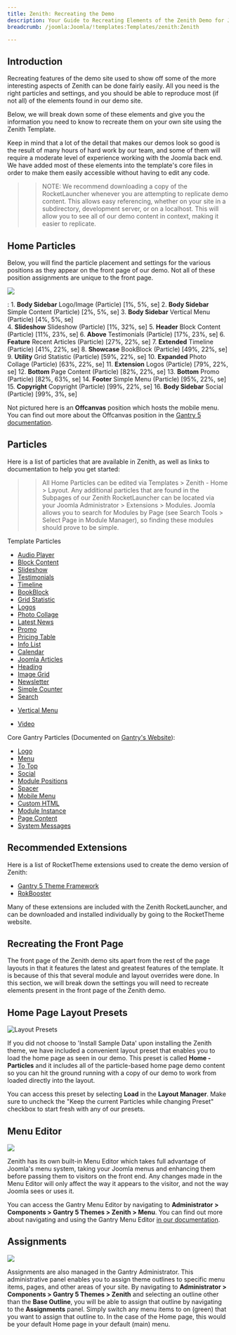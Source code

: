 ```yaml
---
title: Zenith: Recreating the Demo
description: Your Guide to Recreating Elements of the Zenith Demo for Joomla
breadcrumb: /joomla:Joomla/!templates:Templates/zenith:Zenith

---
```


Introduction
-----

Recreating features of the demo site used to show off some of the more interesting aspects of Zenith can be done fairly easily. All you need is the right particles and settings, and you should be able to reproduce most (if not all) of the elements found in our demo site.

Below, we will break down some of these elements and give you the information you need to know to recreate them on your own site using the Zenith Template.

Keep in mind that a lot of the detail that makes our demos look so good is the result of many hours of hard work by our team, and some of them will require a moderate level of experience working with the Joomla back end. We have added most of these elements into the template's core files in order to make them easily accessible without having to edit any code.

>> NOTE: We recommend downloading a copy of the RocketLauncher whenever you are attempting to replicate demo content. This allows easy referencing, whether on your site in a subdirectory, development server, or on a localhost. This will allow you to see all of our demo content in context, making it easier to replicate.

Home Particles
-----

Below, you will find the particle placement and settings for the various positions as they appear on the front page of our demo. Not all of these position assignments are unique to the front page.

![](assets/zenith2.png)

:   1. **Body Sidebar** Logo/Image (Particle) [1%, 5%, se]
    2. **Body Sidebar** Simple Content (Particle) [2%, 5%, se]
    3. **Body Sidebar** Vertical Menu (Particle) [4%, 5%, se]    
    4. **Slideshow** Slideshow (Particle) [1%, 32%, se]
    5. **Header** Block Content (Particle) [11%, 23%, se]
    6. **Above** Testimonials (Particle) [17%, 23%, se]
    6. **Feature** Recent Articles (Particle) [27%, 22%, se]
    7. **Extended** Timeline (Particle) [41%, 22%, se]
    8. **Showcase** BookBlock (Particle) [49%, 22%, se]
    9. **Utility** Grid Statistic (Particle) [59%, 22%, se]
    10. **Expanded** Photo Collage (Particle) [63%, 22%, se]
    11. **Extension** Logos (Particle) [79%, 22%, se] 
    12. **Bottom** Page Content (Particle) [82%, 22%, se]
    13. **Bottom** Promo (Particle) [82%, 63%, se]
    14. **Footer** Simple Menu (Particle) [95%, 22%, se]
    15. **Copyright** Copyright (Particle) [99%, 22%, se]
    16. **Body Sidebar** Social (Particle) [99%, 3%, se]

Not pictured here is an **Offcanvas** position which hosts the mobile menu. You can find out more about the Offcanvas position in the [Gantry 5 documentation](http://docs.gantry.org/gantry5/configure/layout-manager#offcanvas-section).

Particles
-----

Here is a list of particles that are available in Zenith, as well as links to documentation to help you get started:

>> All Home Particles can be edited via Templates > Zenith - Home > Layout. Any additional particles that are found in the Subpages of our Zenith RocketLauncher can be located via your Joomla Administrator > Extensions > Modules. Joomla allows you to search for Modules by Page (see Search Tools > Select Page in Module Manager), so finding these modules should prove to be simple.

Template Particles

* [Audio Player](particle_audio.md)
* [Block Content](particle_block.md)
* [Slideshow](particle_slideshow.md)
* [Testimonials](particle_testimonials.md)
* [Timeline](particle_timeline.md)
* [BookBlock](particle_book.md)
* [Grid Statistic](particle_grid.md)
* [Logos](particle_logos.md)
* [Photo Collage](particle_photocollage.md)
* [Latest News](particle_latestnews.md)
* [Promo](particle_promo.md)
* [Pricing Table](particle_pricing.md)
* [Info List](particle_info.md)
* [Calendar](particle_calendar.md)
* [Joomla Articles](particle_joomla.md)
* [Heading](particle_heading.md)
* [Image Grid](particle_image.md)
* [Newsletter](particle_newsletter.md)
* [Simple Counter](particle_simplecounter.md)
* [Search](particle_search.md)
+ [Vertical Menu](particle_verticalmenu.md)
* [Video](particle_video.md)

Core Gantry Particles (Documented on [Gantry's Website](http://gantry.org)):

* [Logo](http://docs.gantry.org/gantry5/particles/logo)
* [Menu](http://docs.gantry.org/gantry5/particles/menu-control)
* [To Top](http://docs.gantry.org/gantry5/particles/to-top)
* [Social](http://docs.gantry.org/gantry5/particles/social)
* [Module Positions](http://docs.gantry.org/gantry5/particles/position)
* [Spacer](http://docs.gantry.org/gantry5/particles/spacer)
* [Mobile Menu](http://docs.gantry.org/gantry5/particles/mobile-menu)
* [Custom HTML](http://docs.gantry.org/gantry5/particles/custom-html)
* [Module Instance](http://docs.gantry.org/gantry5/particles/module-instance)
* [Page Content](http://docs.gantry.org/gantry5/particles/page-content)
* [System Messages](http://docs.gantry.org/gantry5/particles/system-messages)

Recommended Extensions
-----

Here is a list of RocketTheme extensions used to create the demo version of Zenith:

* [Gantry 5 Theme Framework](http://gantry.org/)
* [RokBooster](http://www.rockettheme.com/joomla/extensions/rokbooster)

Many of these extensions are included with the Zenith RocketLauncher, and can be downloaded and installed individually by going to the RocketTheme website.

Recreating the Front Page
-----

The front page of the Zenith demo sits apart from the rest of the page layouts in that it features the latest and greatest features of the template. It is because of this that several module and layout overrides were done. In this section, we will break down the settings you will need to recreate elements present in the front page of the Zenith demo.

Home Page Layout Presets
-----

![Layout Presets](assets/layout_presets.png)

If you did not choose to 'Install Sample Data' upon installing the Zenith theme, we have included a convenient layout preset that enables you to load the home page as seen in our demo. This preset is called **Home - Particles** and it includes all of the particle-based home page demo content so you can hit the ground running with a copy of our demo to work from loaded directly into the layout.

You can access this preset by selecting **Load** in the **Layout Manager**. Make sure to uncheck the "Keep the current Particles while changing Preset" checkbox to start fresh with any of our presets.



Menu Editor
-----

![](assets/menu_1.png)

Zenith has its own built-in Menu Editor which takes full advantage of Joomla's menu system, taking your Joomla menus and enhancing them before passing them to visitors on the front end. Any changes made in the Menu Editor will only affect the way it appears to the visitor, and not the way Joomla sees or uses it.

You can access the Gantry Menu Editor by navigating to **Administrator > Components > Gantry 5 Themes > Zenith > Menu**. You can find out more about navigating and using the Gantry Menu Editor [in our documentation](http://docs.gantry.org/gantry5/configure/menu-editor).

Assignments
-----

![](assets/assignments_1.png)

Assignments are also managed in the Gantry Administrator. This administrative panel enables you to assign theme outlines to specific menu items, pages, and other areas of your site. By navigating to **Administrator > Components > Gantry 5 Themes > Zenith** and selecting an outline other than the **Base Outline**, you will be able to assign that outline by navigating to the **Assignments** panel. Simply switch any menu items to on (green) that you want to assign that outline to. In the case of the Home page, this would be your default Home page in your default (main) menu.
